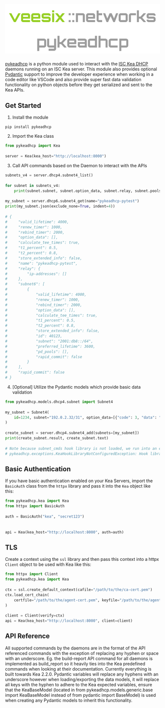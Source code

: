 #
<p align="center">
  <img src="img/logo.png" alt="Logo" style="max-width: 100%; height: auto; padding-bottom: 8px;">
</p>

<a href="https://github.com/veesix-networks/pykeadhcp" target="_blank">pykeadhcp</a> is a python module used to interact with the <a href="https://www.isc.org/kea/" target="_blank">ISC Kea DHCP</a> daemons running on an ISC Kea server. This module also provides optional <a href="https://docs.pydantic.dev/latest/why/" target="_blank">Pydantic</a> support to improve the developer experience when working in a code editor like VSCode and also provide super fast data validation functionality on python objects before they get serialized and sent to the Kea APIs.

## Get Started

1) Install the module

```
pip install pykeadhcp
```

2) Import the Kea class

```python
from pykeadhcp import Kea

server = Kea(kea_host="http://localhost:8000")
```

3) Call API commands based on the Daemon to interact with the APIs

```python
subnets_v4 = server.dhcp4.subnet4_list()

for subnet in subnets_v4:
    print(subnet.subnet, subnet.option_data, subnet.relay, subnet.pools_list)

my_subnet = server.dhcp6.subnet4_get(name="pykeadhcp-pytest")
print(my_subnet.json(exclude_none=True, indent=4))

# {
#     "valid_lifetime": 4000,
#     "renew_timer": 1000,
#     "rebind_timer": 2000,
#     "option_data": [],
#     "calculate_tee_times": true,
#     "t1_percent": 0.5,
#     "t2_percent": 0.8,
#     "store_extended_info": false,
#     "name": "pykeadhcp-pytest",
#     "relay": {
#         "ip-addresses": []
#     },
#     "subnet6": [
#         {
#             "valid_lifetime": 4000,
#             "renew_timer": 1000,
#             "rebind_timer": 2000,
#             "option_data": [],
#             "calculate_tee_times": true,
#             "t1_percent": 0.5,
#             "t2_percent": 0.8,
#             "store_extended_info": false,
#             "id": 40123,
#             "subnet": "2001:db8::/64",
#             "preferred_lifetime": 3600,
#             "pd_pools": [],
#             "rapid_commit": false
#         }
#     ],
#     "rapid_commit": false
# }
```

4) [Optional] Utilize the Pydantic models which provide basic data validation

```python
from pykeadhcp.models.dhcp4.subnet import Subnet4

my_subnet = Subnet4(
    id=1234, subnet="192.0.2.32/31", option_data=[{"code": 3, "data": "192.0.2.32"}]
)

create_subnet = server.dhcp4.subnet4_add(subnets=[my_subnet])
print(create_subnet.result, create_subnet.text)

# Note because subnet_cmds hook library is not loaded, we run into an exception here:
# pykeadhcp.exceptions.KeaHookLibraryNotConfiguredException: Hook library 'subnet_cmds' is not configured for 'dhcp4' service. Please ensure this is enabled in the configuration for the 'dhcp4' daemon
```

## Basic Authentication

If you have basic authentication enabled on your Kea Servers, import the `BasicAuth` class from the `httpx` library and pass it into the `Kea` object like this:

```python
from pykeadhcp.kea import Kea
from httpx import BasicAuth

auth = BasicAuth("kea", "secret123")


api = Kea(kea_host="http://localhost:8000", auth=auth)
```

## TLS

Create a context using the `ssl` library and then pass this context into a httpx `Client` object to be used with Kea like this:

```python
from httpx import Client
from pykeadhcp.kea import Kea

ctx = ssl.create_default_context(cafile="/path/to/the/ca-cert.pem")
ctx.load_cert_chain(
    certfile="/path/to/the/agent-cert.pem", keyfile="/path/to/the/agent-key.pem"
)

client = Client(verify=ctx)
api = Kea(kea_host="http://localhost:8000", client=client)
```

## API Reference

All supported commands by the daemons are in the format of the API referenced commands with the exception of replacing any hyphen or space with an underscore. Eg. the build-report API command for all daemons is implemented as build_report so it heavily ties into the Kea predefined commands when looking at their documentation. Currently everything is built towards Kea 2.2.0. Pydantic variables will replace any hyphens with an underscore however when loading/exporting the data models, it will replace all keys with the hyphen to adhere to the Kea expected variables, ensure that the KeaBaseModel (located in from pykeadhcp.models.generic.base import KeaBaseModel instead of from pydantic import BaseModel) is used when creating any Pydantic models to inherit this functionality.